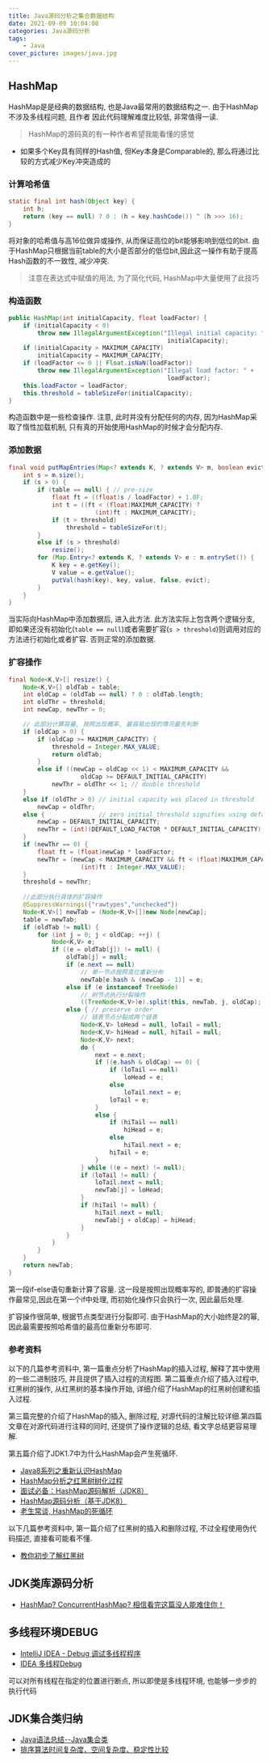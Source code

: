```yaml
---
title: Java源码分析之集合数据结构
date: 2021-09-09 10:04:08
categories: Java源码分析
tags:
    - Java
cover_picture: images/java.jpg
---
```







HashMap
----------------

HashMap是是经典的数据结构, 也是Java最常用的数据结构之一. 由于HashMap不涉及多线程问题, 且作者 因此代码理解难度比较低, 非常值得一读.

> HashMap的源码真的有一种作者希望我能看懂的感觉


- 如果多个Key具有同样的Hash值, 但Key本身是Comparable的, 那么将通过比较的方式减少Key冲突造成的



### 计算哈希值

```java
static final int hash(Object key) {
    int h;
    return (key == null) ? 0 : (h = key.hashCode()) ^ (h >>> 16);
}
```

将对象的哈希值与高16位做异或操作, 从而保证高位的bit能够影响到低位的bit. 由于HashMap只根据当前table的大小是否部分的低位bit,因此这一操作有助于提高Hash函数的不一致性, 减少冲突.

> 注意在表达式中赋值的用法, 为了简化代码, HashMap中大量使用了此技巧

### 构造函数

```java
public HashMap(int initialCapacity, float loadFactor) {
    if (initialCapacity < 0)
        throw new IllegalArgumentException("Illegal initial capacity: " +
                                            initialCapacity);
    if (initialCapacity > MAXIMUM_CAPACITY)
        initialCapacity = MAXIMUM_CAPACITY;
    if (loadFactor <= 0 || Float.isNaN(loadFactor))
        throw new IllegalArgumentException("Illegal load factor: " +
                                            loadFactor);
    this.loadFactor = loadFactor;
    this.threshold = tableSizeFor(initialCapacity);
}
```

构造函数中是一些检查操作. 注意, 此时并没有分配任何的内存, 因为HashMap采取了惰性加载机制, 只有真的开始使用HashMap的时候才会分配内存.


### 添加数据

```java
final void putMapEntries(Map<? extends K, ? extends V> m, boolean evict) {
    int s = m.size();
    if (s > 0) {
        if (table == null) { // pre-size
            float ft = ((float)s / loadFactor) + 1.0F;
            int t = ((ft < (float)MAXIMUM_CAPACITY) ?
                        (int)ft : MAXIMUM_CAPACITY);
            if (t > threshold)
                threshold = tableSizeFor(t);
        }
        else if (s > threshold)
            resize();
        for (Map.Entry<? extends K, ? extends V> e : m.entrySet()) {
            K key = e.getKey();
            V value = e.getValue();
            putVal(hash(key), key, value, false, evict);
        }
    }
}
```

当实际向HashMap中添加数据后, 进入此方法. 此方法实际上包含两个逻辑分支, 即如果还没有初始化(`table == null`)或者需要扩容(`s > threshold`)则调用对应的方法进行初始化或者扩容. 否则正常的添加数据.


### 扩容操作

```java
final Node<K,V>[] resize() {
    Node<K,V>[] oldTab = table;
    int oldCap = (oldTab == null) ? 0 : oldTab.length;
    int oldThr = threshold;
    int newCap, newThr = 0;

    // 此部分计算容量, 按照出现概率, 最容易出现的情况最先判断
    if (oldCap > 0) {
        if (oldCap >= MAXIMUM_CAPACITY) {
            threshold = Integer.MAX_VALUE;
            return oldTab;
        }
        else if ((newCap = oldCap << 1) < MAXIMUM_CAPACITY &&
                    oldCap >= DEFAULT_INITIAL_CAPACITY)
            newThr = oldThr << 1; // double threshold
    }
    else if (oldThr > 0) // initial capacity was placed in threshold
        newCap = oldThr;
    else {               // zero initial threshold signifies using defaults
        newCap = DEFAULT_INITIAL_CAPACITY;
        newThr = (int)(DEFAULT_LOAD_FACTOR * DEFAULT_INITIAL_CAPACITY);
    }
    if (newThr == 0) {
        float ft = (float)newCap * loadFactor;
        newThr = (newCap < MAXIMUM_CAPACITY && ft < (float)MAXIMUM_CAPACITY ?
                    (int)ft : Integer.MAX_VALUE);
    }
    threshold = newThr;
    
    //此部分执行具体的扩容操作
    @SuppressWarnings({"rawtypes","unchecked"})
    Node<K,V>[] newTab = (Node<K,V>[])new Node[newCap];
    table = newTab;
    if (oldTab != null) {
        for (int j = 0; j < oldCap; ++j) {
            Node<K,V> e;
            if ((e = oldTab[j]) != null) {
                oldTab[j] = null;
                if (e.next == null)
                    // 单一节点按照高位重新分布
                    newTab[e.hash & (newCap - 1)] = e;
                else if (e instanceof TreeNode)
                    // 树节点执行分裂操作
                    ((TreeNode<K,V>)e).split(this, newTab, j, oldCap);
                else { // preserve order
                    // 链表节点分裂成两个链表
                    Node<K,V> loHead = null, loTail = null;
                    Node<K,V> hiHead = null, hiTail = null;
                    Node<K,V> next;
                    do {
                        next = e.next;
                        if ((e.hash & oldCap) == 0) {
                            if (loTail == null)
                                loHead = e;
                            else
                                loTail.next = e;
                            loTail = e;
                        }
                        else {
                            if (hiTail == null)
                                hiHead = e;
                            else
                                hiTail.next = e;
                            hiTail = e;
                        }
                    } while ((e = next) != null);
                    if (loTail != null) {
                        loTail.next = null;
                        newTab[j] = loHead;
                    }
                    if (hiTail != null) {
                        hiTail.next = null;
                        newTab[j + oldCap] = hiHead;
                    }
                }
            }
        }
    }
    return newTab;
}
```

第一段if-else语句重新计算了容量. 这一段是按照出现概率写的, 即普通的扩容操作最常见,因此在第一个if中处理, 而初始化操作只会执行一次, 因此最后处理.

扩容操作很简单, 根据节点类型进行分裂即可. 由于HashMap的大小始终是2的幂, 因此最需要按照哈希值的最高位重新分布即可.



### 参考资料

以下的几篇参考资料中, 第一篇重点分析了HashMap的插入过程, 解释了其中使用的一些二进制技巧, 并且提供了插入过程的流程图. 第二篇重点介绍了插入过程中, 红黑树的操作, 从红黑树的基本操作开始, 详细介绍了HashMap的红黑树创建和插入过程. 

第三篇完整的介绍了HashMap的插入, 删除过程, 对源代码的注解比较详细.第四篇文章在对源代码进行注释的同时, 还提供了操作逻辑的总结, 看文字总结更容易理解.

第五篇介绍了JDK1.7中为什么HashMap会产生死循环.

- [Java8系列之重新认识HashMap](https://mp.weixin.qq.com/s?__biz=MjM5NjQ5MTI5OA==&mid=2651745258&idx=1&sn=df5ffe0fd505a290d49095b3d794ae7a&mpshare=1&scene=1&srcid=0602KPwDM6cb3PTVMdtZ0oX1&key=807bd2816f4e789364526e7bba50ceab7c749cfaca8f63fc1c6b02b65966062194edbc2e5311116c053ad5807fa33c366a23664f76b0b440a62a3d40ec12e7e72973b0481d559380178671cc3771a0db&ascene=0&uin=NjkzMTg2NDA%3D&version=12020810&nettype=WIFI&fontScale=100&pass_ticket=ebineaMbB8BVIeUpnUZjBm8%2BZice%2Bhba5IDsVDpufNY%3D)
- [HashMap分析之红黑树树化过程](https://www.cnblogs.com/finite/p/8251587.html)
- [面试必备：HashMap源码解析（JDK8）](https://blog.csdn.net/zxt0601/article/details/77413921)
- [HashMap源码分析（基于JDK8）](https://blog.csdn.net/fighterandknight/article/details/61624150)
- [老生常谈, HashMap的死循环](https://juejin.im/post/5a66a08d5188253dc3321da0)



以下几篇参考资料中, 第一篇介绍了红黑树的插入和删除过程, 不过全程使用伪代码描述, 直接看可能看不懂.

- [教你初步了解红黑树](https://github.com/julycoding/The-Art-Of-Programming-By-July/blob/master/ebook/zh/03.01.md)




JDK类库源码分析
-------------------

- [HashMap? ConcurrentHashMap? 相信看完这篇没人能难住你！](https://crossoverjie.top/2018/07/23/java-senior/ConcurrentHashMap/)




多线程环境DEBUG
------------------------------

- [IntelliJ IDEA - Debug 调试多线程程序](https://blog.csdn.net/nextyu/article/details/79039566)
- [IDEA 多线程Debug](https://blog.csdn.net/u011781521/article/details/79251819)


可以对所有线程在指定的位置进行断点, 所以即使是多线程环境, 也能够一步步的执行代码



JDK集合类归纳
------------------

- [Java语法总结--Java集合类](https://www.cnblogs.com/zhouyuqin/p/5168573.html)
- [排序算法时间复杂度、空间复杂度、稳定性比较](https://blog.csdn.net/yushiyi6453/article/details/76407640)
